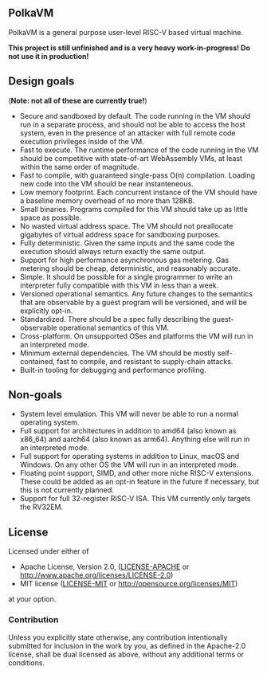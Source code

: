 ## PolkaVM

PolkaVM is a general purpose user-level RISC-V based virtual machine.

**This project is still unfinished and is a very heavy work-in-progress! Do not use it in production!**

## Design goals

(**Note: not all of these are currently true!**)

- Secure and sandboxed by default. The code running in the VM should run in a separate process, and should not be able to access the host system, even in the presence of an attacker with full remote code execution privileges inside of the VM.
- Fast to execute. The runtime performance of the code running in the VM should be competitive with state-of-art WebAssembly VMs, at least within the same order of magnitude.
- Fast to compile, with guaranteed single-pass O(n) compilation. Loading new code into the VM should be near instanteneous.
- Low memory footprint. Each concurrent instance of the VM should have a baseline memory overhead of no more than 128KB.
- Small binaries. Programs compiled for this VM should take up as little space as possible.
- No wasted virtual address space. The VM should not preallocate gigabytes of virtual address space for sandboxing purposes.
- Fully deterministic. Given the same inputs and the same code the execution should always return exactly the same output.
- Support for high performance asynchronous gas metering. Gas metering should be cheap, deterministic, and reasonably accurate.
- Simple. It should be possible for a single programmer to write an interpreter fully compatible with this VM in less than a week.
- Versioned operational semantics. Any future changes to the semantics that are observable by a guest program will be versioned, and will be explicitly opt-in.
- Standardized. There should be a spec fully describing the guest-observable operational semantics of this VM.
- Cross-platform. On unsupported OSes and platforms the VM will run in an interpreted mode.
- Minimum external dependencies. The VM should be mostly self-contained, fast to compile, and resistant to supply-chain attacks.
- Built-in tooling for debugging and performance profiling.

## Non-goals

- System level emulation. This VM will never be able to run a normal operating system.
- Full support for architectures in addition to amd64 (also known as x86_64) and aarch64 (also known as arm64). Anything else will run in an interpreted mode.
- Full support for operating systems in addition to Linux, macOS and Windows. On any other OS the VM will run in an interpreted mode.
- Floating point support, SIMD, and other more niche RISC-V extensions. These could be added as an opt-in feature in the future if necessary, but this is not currently planned.
- Support for full 32-register RISC-V ISA. This VM currently only targets the RV32EM.

## License

Licensed under either of

  * Apache License, Version 2.0, ([LICENSE-APACHE](LICENSE-APACHE) or <http://www.apache.org/licenses/LICENSE-2.0>)
  * MIT license ([LICENSE-MIT](LICENSE-MIT) or <http://opensource.org/licenses/MIT>)

at your option.

### Contribution

Unless you explicitly state otherwise, any contribution intentionally submitted
for inclusion in the work by you, as defined in the Apache-2.0 license, shall be
dual licensed as above, without any additional terms or conditions.
